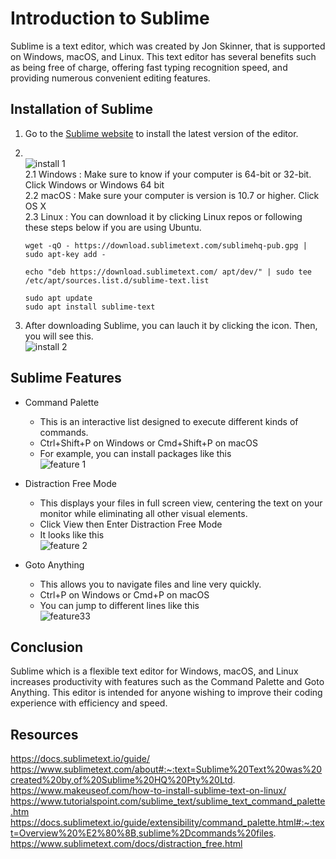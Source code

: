 # Introduction to Sublime

Sublime is a text editor, which was created by Jon Skinner, that is supported on Windows, macOS, and Linux. This text editor has several benefits such as being free of charge, offering fast typing recognition speed, and providing numerous convenient editing features.

## Installation of Sublime 
1. Go to the [Sublime website](https://www.sublimetext.com/3) to install the latest version of the editor. 


2. <br/>![install 1](https://github.com/learning-software-engineering/learning-software-engineering.github.io/assets/113051612/e7c84d4c-7d33-4afd-97d7-aead390a2994)<br/>
2.1 Windows : Make sure to know if your computer is 64-bit or 32-bit. Click Windows or Windows 64 bit<br/>
2.2 macOS : Make sure your computer is version is 10.7 or higher. Click OS X <br/>
2.3 Linux : You can download it by clicking Linux repos or following these steps below if you are using Ubuntu. <br/>
    ```
    wget -qO - https://download.sublimetext.com/sublimehq-pub.gpg | sudo apt-key add -
    ```
    ```
    echo "deb https://download.sublimetext.com/ apt/dev/" | sudo tee /etc/apt/sources.list.d/sublime-text.list

    ```
    ```
    sudo apt update
    sudo apt install sublime-text
    ```

3. After downloading Sublime, you can lauch it by clicking the icon. Then, you will see this. <br/>
![install 2](https://github.com/learning-software-engineering/learning-software-engineering.github.io/assets/113051612/30c78bfc-73f4-474a-a310-d0971ff7fefb)




## Sublime Features


* Command Palette
    * This is an interactive list designed to execute different kinds of commands.
    * Ctrl+Shift+P on Windows or Cmd+Shift+P on macOS
    * For example, you can install packages like this <br/>
    ![feature 1](https://github.com/learning-software-engineering/learning-software-engineering.github.io/assets/113051612/8021cad1-b930-4459-b768-164cd3da0eb3)

* Distraction Free Mode
    * This displays your files in full screen view, centering the text on your monitor while eliminating all other visual elements.
    * Click View then Enter Distraction Free Mode
    * It looks like this <br/>![feature 2](https://github.com/learning-software-engineering/learning-software-engineering.github.io/assets/113051612/54006218-7ae8-4686-9386-debc16b7e784)


* Goto Anything
    * This allows you to navigate files and line very quickly.
    * Ctrl+P on Windows or Cmd+P on macOS
    * You can jump to different lines like this <br/>
    ![feature33](https://github.com/learning-software-engineering/learning-software-engineering.github.io/assets/113051612/fdb923a8-274a-4bd6-8d44-5bdc1b563bac)



## Conclusion

Sublime which is a flexible text editor for Windows, macOS, and Linux increases productivity with features such as the Command Palette and Goto Anything. This editor is intended for anyone wishing to improve their coding experience with efficiency and speed.


## Resources

https://docs.sublimetext.io/guide/
https://www.sublimetext.com/about#:~:text=Sublime%20Text%20was%20created%20by,of%20Sublime%20HQ%20Pty%20Ltd.
https://www.makeuseof.com/how-to-install-sublime-text-on-linux/
https://www.tutorialspoint.com/sublime_text/sublime_text_command_palette.htm
https://docs.sublimetext.io/guide/extensibility/command_palette.html#:~:text=Overview%20%E2%80%8B,sublime%2Dcommands%20files.
https://www.sublimetext.com/docs/distraction_free.html
